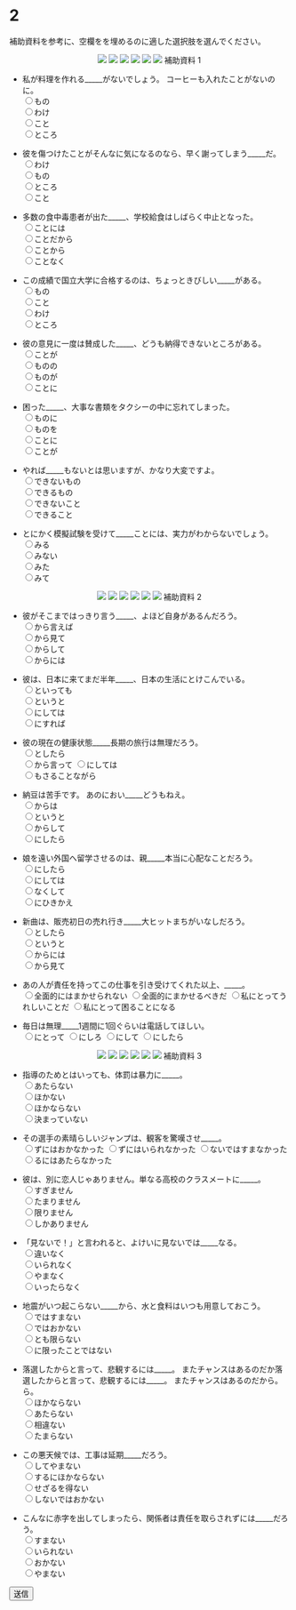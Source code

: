 
# 2

補助資料を参考に、空欄をを埋めるのに適した選択肢を選んでください。    
<div align="center">
<img src="imgs/14_1.png" />  
<img src="imgs/14_2.png" />  
<img src="imgs/15_1.png" />  
<img src="imgs/15_2.png" />  
<img src="imgs/16_1.png" />  
<img src="imgs/16_2.png" />  
補助資料 1
</div>

- 私が料理を作れる_____がないでしょう。  コーヒーも入れたことがないのに。  
<input type="radio" name="1" value="1">もの  
<input type="radio" name="1" value="2">わけ  
<input type="radio" name="1" value="3">こと  
<input type="radio" name="1" value="4">ところ  

- 彼を傷つけたことがそんなに気になるのなら、早く謝ってしまう_____だ。  
<input type="radio" name="2" value="1">わけ  
<input type="radio" name="2" value="2">もの  
<input type="radio" name="2" value="3">ところ  
<input type="radio" name="2" value="4">こと  

- 多数の食中毒患者が出た_____、学校給食はしばらく中止となった。  
<input type="radio" name="3" value="1">ことには  
<input type="radio" name="3" value="2">ことだから  
<input type="radio" name="3" value="3">ことから  
<input type="radio" name="3" value="4">ことなく  

- この成績で国立大学に合格するのは、ちょっときびしい_____がある。  
<input type="radio" name="4" value="1">もの  
<input type="radio" name="4" value="2">こと  
<input type="radio" name="4" value="3">わけ  
<input type="radio" name="4" value="4">ところ  

- 彼の意見に一度は賛成した_____、どうも納得できないところがある。   
<input type="radio" name="5" value="1">ことが  
<input type="radio" name="5" value="2">ものの  
<input type="radio" name="5" value="3">ものが  
<input type="radio" name="5" value="4">ことに  

- 困った_____、大事な書類をタクシーの中に忘れてしまった。  
<input type="radio" name="6" value="1">ものに  
<input type="radio" name="6" value="2">ものを  
<input type="radio" name="6" value="3">ことに  
<input type="radio" name="6" value="4">ことが  

- やれば_____もないとは思いますが、かなり大変ですよ。  
<input type="radio" name="7" value="1">できないもの  
<input type="radio" name="7" value="2">できるもの  
<input type="radio" name="7" value="3">できないこと  
<input type="radio" name="7" value="4">できること  

- とにかく模擬試験を受けて_____ことには、実力がわからないでしょう。  
<input type="radio" name="8" value="1">みる  
<input type="radio" name="8" value="2">みない  
<input type="radio" name="8" value="3">みた  
<input type="radio" name="8" value="4">みて  

<div align="center">
<img src="imgs/20_1.png" />  
<img src="imgs/20_2.png" />  
<img src="imgs/21_1.png" />  
<img src="imgs/21_1.png" />  
<img src="imgs/22_2.png" />  
<img src="imgs/22_2.png" />  
補助資料 2
</div>

- 彼がそこまではっきり言う_____、よほど自身があるんだろう。   
<input type="radio" name="9" value="1">から言えば  
<input type="radio" name="9" value="2">から見て  
<input type="radio" name="9" value="3">からして  
<input type="radio" name="9" value="4">からには  

- 彼は、日本に来てまだ半年_____、日本の生活にとけこんでいる。  
<input type="radio" name="a" value="1">といっても  
<input type="radio" name="a" value="2">というと  
<input type="radio" name="a" value="3">にしては  
<input type="radio" name="a" value="4">にすれば  

- 彼の現在の健康状態_____長期の旅行は無理だろう。  
<input type="radio" name="b" value="1">としたら  
<input type="radio" name="b" value="2">から言って
<input type="radio" name="b" value="3">にしては  
<input type="radio" name="b" value="4">もさることながら  

- 納豆は苦手です。  あのにおい_____どうもねえ。  
<input type="radio" name="c" value="1">からは  
<input type="radio" name="c" value="2">というと  
<input type="radio" name="c" value="3">からして  
<input type="radio" name="c" value="4">にしたら  

- 娘を遠い外国へ留学させるのは、親_____本当に心配なことだろう。  
<input type="radio" name="d" value="1">にしたら  
<input type="radio" name="d" value="2">にしては  
<input type="radio" name="d" value="3">なくして  
<input type="radio" name="d" value="4">にひきかえ  

- 新曲は、販売初日の売れ行き_____大ヒットまちがいなしだろう。  
<input type="radio" name="e" value="1">としたら  
<input type="radio" name="e" value="2">というと  
<input type="radio" name="e" value="3">からには  
<input type="radio" name="e" value="4">から見て  

- あの人が責任を持ってこの仕事を引き受けてくれた以上、_____。  
<input type="radio" name="f" value="1">全面的にはまかせられない
<input type="radio" name="f" value="2">全面的にまかせるべきだ
<input type="radio" name="f" value="3">私にとってうれしいことだ
<input type="radio" name="f" value="4">私にとって困ることになる

- 毎日は無理_____1週間に1回ぐらいは電話してほしい。  
<input type="radio" name="g" value="1">にとって
<input type="radio" name="g" value="2">にしろ
<input type="radio" name="g" value="3">にして
<input type="radio" name="g" value="4">にしたら

<div align="center">
<img src="imgs/29_1.png" />  
<img src="imgs/29_2.png" />  
<img src="imgs/30_1.png" />  
<img src="imgs/30_2.png" />  
<img src="imgs/31_1.png" />  
<img src="imgs/31_2.png" /> 
補助資料 3
</div>

- 指導のためとはいっても、体罰は暴力に_____。  
<input type="radio" name="h" value="1">あたらない  
<input type="radio" name="h" value="2">ほかない  
<input type="radio" name="h" value="3">ほかならない  
<input type="radio" name="h" value="4">決まっていない  

- その選手の素晴らしいジャンプは、観客を驚嘆させ_____。  
<input type="radio" name="i" value="1">ずにはおかなかった
<input type="radio" name="i" value="2">ずにはいられなかった
<input type="radio" name="i" value="3">ないではすまなかった  
<input type="radio" name="i" value="4">るにはあたらなかった

- 彼は、別に恋人じゃありません。単なる高校のクラスメートに_____。  
<input type="radio" name="j" value="1">すぎません  
<input type="radio" name="j" value="2">たまりません  
<input type="radio" name="j" value="3">限りません  
<input type="radio" name="j" value="4">しかありません

- 「見ないで！」と言われると、よけいに見ないでは_____なる。  
<input type="radio" name="k" value="1">違いなく  
<input type="radio" name="k" value="2">いられなく  
<input type="radio" name="k" value="3">やまなく  
<input type="radio" name="k" value="4">いったらなく  

- 地震がいつ起こらない_____から、水と食料はいつも用意しておこう。  
<input type="radio" name="l" value="1">ではすまない  
<input type="radio" name="l" value="2">ではおかない  
<input type="radio" name="l" value="3">とも限らない  
<input type="radio" name="l" value="4">に限ったことではない  

- 落選したからと言って、悲観するには_____。  またチャンスはあるのだか落選したからと言って、悲観するには_____。  またチャンスはあるのだから。  ら。  
<input type="radio" name="m" value="1">ほかならない  
<input type="radio" name="m" value="2">あたらない  
<input type="radio" name="m" value="3">相違ない  
<input type="radio" name="m" value="4">たまらない  

- この悪天候では、工事は延期_____だろう。  
<input type="radio" name="n" value="1">してやまない  
<input type="radio" name="n" value="2">するにほかならない  
<input type="radio" name="n" value="3">せざるを得ない  
<input type="radio" name="n" value="4">しないではおかない  

- こんなに赤字を出してしまったら、関係者は責任を取らされずには_____だろう。  
<input type="radio" name="o" value="1">すまない  
<input type="radio" name="o" value="2">いられない  
<input type="radio" name="o" value="3">おかない  
<input type="radio" name="o" value="4">やまない  

<button type="button" onclick="location.href='./3'">送信</button>
